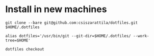 # Install in new machines

~~~
git clone --bare git@github.com:csiszarattila/dotfiles.git $HOME/.dotfiles

alias dotfiles='/usr/bin/git --git-dir=$HOME/.dotfiles/ --work-tree=$HOME'

dotfiles checkout
~~~
